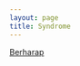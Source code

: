 ```yaml
---
layout: page
title: Syndrome
---
```


<div class="htl">
  <a href="/berharap-syndrome">
Berharap
  </a>
</div>
